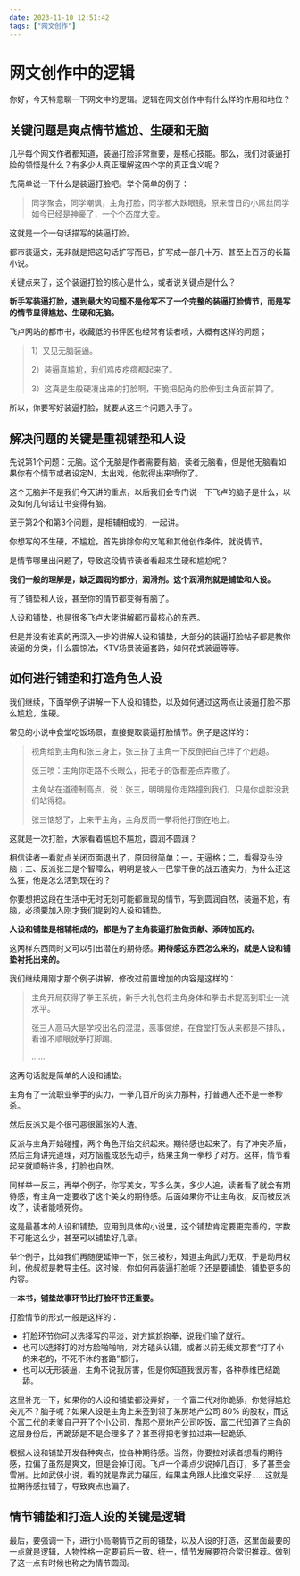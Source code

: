```yaml
---
date: 2023-11-10 12:51:42
tags: ["网文创作"]
---
```

# 网文创作中的逻辑

你好，今天特意聊一下网文中的逻辑。逻辑在网文创作中有什么样的作用和地位？

## 关键问题是爽点情节尴尬、生硬和无脑

几乎每个网文作者都知道，装逼打脸非常重要，是核心技能。那么，我们对装逼打脸的领悟是什么？有多少人真正理解这四个字的真正含义呢？

先简单说一下什么是装逼打脸吧。举个简单的例子：

> 同学聚会，同学嘲讽，主角打脸，同学都大跌眼镜，原来昔日的小屌丝同学如今已经是神豪了，一个个态度大变。

这就是一个一句话描写的装逼打脸。

都市装逼文，无非就是把这句话扩写而已，扩写成一部几十万、甚至上百万的长篇小说。

关键点来了，这个装逼打脸的核心是什么，或者说关键点是什么？

**新手写装逼打脸，遇到最大的问题不是他写不了一个完整的装逼打脸情节，而是写的情节显得尴尬、生硬和无脑。**

飞卢网站的都市书，收藏低的书评区也经常有读者喷，大概有这样的问题；

> 1）又见无脑装逼。
>
> 2）装逼真尴尬，我们鸡皮疙瘩都起来了。
>
> 3）这真是生般硬凑出来的打脸啊，干脆把配角的脸伸到主角面前算了。

所以，你要写好装逼打脸，就要从这三个问题入手了。

## 解决问题的关键是重视铺垫和人设

先说第1个问题：无脑。这个无脑是作者需要有脑，读者无脑看，但是他无脑看如果你有个情节或者设定N，太出戏，他就得出来喷你了。

这个无脑并不是我们今天讲的重点，以后我们会专门说一下飞卢的脑子是什么，以及如何几句话让书变得有脑。

至于第2个和第3个问题，是相辅相成的，一起讲。

你想写的不生硬，不尴尬，首先排除你的文笔和其他创作条件，就说情节。

是情节哪里出问题了，导致这段情节读者看起来生硬和尴尬呢？

**我们一般的理解是，缺乏圆润的部分，润滑剂。这个润滑剂就是铺垫和人设。**

有了铺垫和人设，甚至你的情节都变得有脑了。

人设和铺垫，也是很多飞卢大佬讲解都市最核心的东西。

但是并没有谁真的再深入一步的讲解人设和铺垫，大部分的装逼打脸帖子都是教你装逼的分类，什么震惊法，KTV场景装逼套路，如何花式装逼等等。

## 如何进行铺垫和打造角色人设

我们继续，下面举例子讲解一下人设和铺垫，以及如何通过这两点让装逼打脸不那么尴尬，生硬。

常见的小说中食堂吃饭场景，直接提取装逼打脸情节。例子是这样的：

> 视角给到主角和张三身上，张三挤了主角一下反倒把自己绊了个趔趄。
>
> 张三喷：主角你走路不长眼么，把老子的饭都差点弄撒了。
>
> 主角站在道德制高点，说：张三，明明是你走路撞到我们，只是你虚胖没我们站得稳。
>
> 张三恼怒了，上来干主角，主角反而一拳将他打倒在地上。

这就是一次打脸，大家看着尴尬不尴尬，圆润不圆润？

相信读者一看就点关闭页面退出了，原因很简单：一，无逼格；二，看得没头没脑；三、反派张三是个智障么，明明是被人一巴掌干倒的战五渣实力，为什么还这么狂，他是怎么活到现在的？

你要想把这段在生活中无时无刻可能都重现的情节，写到圆润自然，装逼不尬，有脑，必须要加入刚才我们提到的人设和铺垫。

**人设和铺垫是相辅相成的，都是为了主角装逼打脸做贡献、添砖加瓦的。**

这两样东西同时又可以引出潜在的期待感。**期待感这东西怎么来的，就是人设和铺垫衬托出来的。**

我们继续用刚才那个例子讲解，修改过前置增加的内容是这样的：

> 主角开局获得了拳王系统，新手大礼包将主角身体和拳击术提高到职业一流水平。
>
> 张三人高马大是学校出名的混混，恶事做绝，在食堂打饭从来都是不排队，看谁不顺眼就拳打脚踢。
>
> ......

这两句话就是简单的人设和铺垫。

主角有了一流职业拳手的实力，一拳几百斤的实力那种，打普通人还不是一拳秒杀。

然后反派又是个很可恶很嚣张的人渣。

反派与主角开始碰撞，两个角色开始交织起来。期待感也起来了。有了冲突矛盾，然后主角讲完道理，对方恼羞成怒先动手，结果主角一拳秒了对方。这样，情节看起来就顺畅许多，打脸也自然。

同样举一反三，再举个例子，你写美女，写多么美，多少人追，读者看了就会有期待感，有主角一定要收了这个美女的期待感。后面如果你不让主角收，反而被反派收了，读者能喷死你。

这是最基本的人设和铺垫，应用到具体的小说里，这个铺垫肯定要更完善的，字数不可能这么少，甚至可以铺垫好几章。

举个例子，比如我们再随便延伸一下，张三被秒，知道主角武力无双，于是动用权利，他叔叔是教导主任。这时候，你如何再装逼打脸呢？还是要铺垫，铺垫更多的内容。

**一本书，铺垫故事环节比打脸环节还重要。**

打脸情节的形式一般是这样的：

- 打脸环节你可以选择写的平淡，对方尴尬抱拳，说我们输了就行。
- 也可以选择打的对方脸啪啪响，对方磕头认错，或者以前无线文那套“打了小的来老的，不死不休的套路”都行。
- 也可以无形装逼，主角不说我厉害，但是你知道我很厉害，各种恭维巴结跪舔。

这里补充一下，如果你的人设和铺垫都没弄好，一个富二代对你跪舔，你觉得尴尬突兀不？脑子呢？如果人设是主角上来签到领了某房地产公司 80% 的股权，而这个富二代的老爹自己开了个小公司，靠那个房地产公司吃饭，富二代知道了主角的这层身份后，再跪舔是不是合理多了？甚至得把老爹拉过来一起跪舔。

根据人设和铺垫开发各种爽点，拉各种期待感。当然，你要拉对读者想看的期待感，拉偏了虽然是爽文，但是会掉订阅。飞卢一个毒点少说掉几百订，多了甚至会雪崩。比如武侠小说，看的就是靠武力碾压，结果主角跟人比谁文采好......这就是拉期待感拉错了，导致爽点也偏了。

## 情节铺垫和打造人设的关键是逻辑

最后，要强调一下，进行小高潮情节之前的铺垫，以及人设的打造，这里面最要的一点就是逻辑，人物性格一定要前后一致、统一，情节发展要符合常识推荐。做到了这一点有时候也称之为情节圆润。
